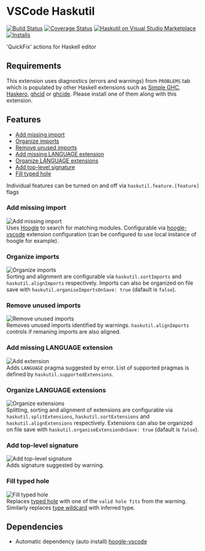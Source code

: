 # VSCode Haskutil
[![Build Status](https://github.com/EduardSergeev/vscode-haskutil/workflows/master/badge.svg)](https://github.com/EduardSergeev/vscode-haskutil/actions?query=workflow%3Amaster+branch%3Amaster)
[![Coverage Status](https://coveralls.io/repos/github/EduardSergeev/vscode-haskutil/badge.svg?branch=master)](https://coveralls.io/github/EduardSergeev/vscode-haskutil?branch=master)
[![Haskutil on Visual Studio Marketplace](https://img.shields.io/vscode-marketplace/v/edka.haskutil.svg)](https://marketplace.visualstudio.com/items?itemName=Edka.haskutil)
[![Installs](https://img.shields.io/visual-studio-marketplace/i/Edka.haskutil)](https://marketplace.visualstudio.com/items?itemName=Edka.haskutil)

'QuickFix' actions for Haskell editor  

## Requirements
This extension uses diagnostics (errors and warnings) from `PROBLEMS` tab which is populated by other Haskell extensions such as [Simple GHC](https://marketplace.visualstudio.com/items?itemName=dramforever.vscode-ghc-simple), [Haskero](https://marketplace.visualstudio.com/items?itemName=Vans.haskero), [ghcid](https://marketplace.visualstudio.com/items?itemName=ndmitchell.haskell-ghcid) or [ghcide](https://marketplace.visualstudio.com/items?itemName=DigitalAssetHoldingsLLC.ghcide). Please install one of them along with this extension.

## Features
* [Add missing import](#add-missing-import)
* [Organize imports](#organize-imports)
* [Remove unused imports](#remove-unused-imports)
* [Add missing LANGUAGE extension](#add-missing-language-extension)
* [Organize LANGUAGE extensions](#organize-language-extensions)
* [Add top-level signature](#add-top-level-signature)
* [Fill typed hole](#fill-typed-hole)

Individual features can be turned on and off via `haskutil.feature.[feature]` flags

### Add missing import  
![Add missing import](/images/AddImport_sm.gif "Add missing import")  
Uses [Hoogle](https://www.haskell.org/hoogle/) to search for matching modules. Configurable via  [hoogle-vscode](https://marketplace.visualstudio.com/items?itemName=jcanero.hoogle-vscode) extension configuration (can be configured to use local instance of hoogle for example).

### Organize imports  
![Organize imports](/images/OrganizeImports_sm.gif "Organize imports")  
Sorting and alignment are configurable via `haskutil.sortImports` and `haskutil.alignImports` respectively. Imports can also be organized on file save with `haskutil.organiseImportsOnSave: true` (dafault is `false`).

### Remove unused imports
![Remove unused imports](/images/RemoveUnusedImports_sm.gif "Remove unused imports")  
Removes unused imports identified by warnings. `haskutil.alignImports` controls if remaning imports are also aligned.

### Add missing LANGUAGE extension  
![Add extension](/images/AddExtension_sm.gif "Add extension")  
Adds `LANGUAGE` pragma suggested by error. List of supported pragmas is defined by `haskutil.supportedExtensions`.

### Organize LANGUAGE extensions  
![Organize extensions](/images/OrganizeExtensions_sm.gif "Organize extensions")  
Splitting, sorting and alignment of extensions are configurable via `haskutil.splitExtensions`, `haskutil.sortExtensions` and `haskutil.alignExtensions` respectively. Extensions can also be organized on file save with `haskutil.organiseExtensionOnSave: true` (dafault is `false`).

### Add top-level signature
![Add top-level signature](/images/AddSignature_sm.gif "Add top-level signature")  
Adds signature suggested by warning.

### Fill typed hole
![Fill typed hole](/images/FillTypedHole_sm.gif "Fill types hole")  
Replaces [typed hole](https://downloads.haskell.org/~ghc/8.6.4/docs/html/users_guide/glasgow_exts.html#typed-holes) with one of the `valid hole fits` from the warning.  
Similarly replaces [type wildcard](https://downloads.haskell.org/~ghc/8.6.4/docs/html/users_guide/glasgow_exts.html#type-wildcards) with inferred type.

## Dependencies

* Automatic dependency (auto install) [hoogle-vscode](https://marketplace.visualstudio.com/items?itemName=jcanero.hoogle-vscode)
